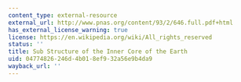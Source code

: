 ```yaml
---
content_type: external-resource
external_url: http://www.pnas.org/content/93/2/646.full.pdf+html
has_external_license_warning: true
license: https://en.wikipedia.org/wiki/All_rights_reserved
status: ''
title: Sub Structure of the Inner Core of the Earth
uid: 04774826-246d-4b01-8ef9-32a56e9b4da9
wayback_url: ''
---
```

